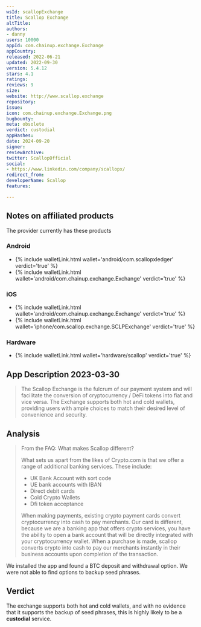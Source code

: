 ```yaml
---
wsId: scallopExchange
title: Scallop Exchange
altTitle: 
authors:
- danny
users: 10000
appId: com.chainup.exchange.Exchange
appCountry: 
released: 2022-06-21
updated: 2022-09-30
version: 5.4.12
stars: 4.1
ratings: 
reviews: 9
size: 
website: http://www.scallop.exchange
repository: 
issue: 
icon: com.chainup.exchange.Exchange.png
bugbounty: 
meta: obsolete
verdict: custodial
appHashes: 
date: 2024-09-20
signer: 
reviewArchive: 
twitter: ScallopOfficial
social:
- https://www.linkedin.com/company/scallopx/
redirect_from: 
developerName: Scallop
features: 

---
```


## Notes on affiliated products 

The provider currently has these products

### Android

- {% include walletLink.html wallet='android/com.scallopxledger' verdict='true' %}
- {% include walletLink.html wallet='android/com.chainup.exchange.Exchange' verdict='true' %}

### iOS

- {% include walletLink.html wallet='android/com.chainup.exchange.Exchange' verdict='true' %}
- {% include walletLink.html wallet='iphone/com.scallop.exchange.SCLPExchange' verdict='true' %}

### Hardware 

- {% include walletLink.html wallet='hardware/scallop' verdict='true' %}

## App Description 2023-03-30

> The Scallop Exchange is the fulcrum of our payment system and will facilitate the conversion of cryptocurrency / DeFi tokens into fiat and vice versa. The Exchange supports both hot and cold wallets, providing users with ample choices to match their desired level of convenience and security. 

## Analysis 

> From the FAQ: What makes Scallop different? 
>
> What sets us apart from the likes of Crypto.com is that we offer a range of additional banking services. These include:
>
> - UK Bank Account with sort code 
> - UE bank accounts with IBAN 
> - Direct debit cards
> - Cold Crypto Wallets 
> - Dfi token acceptance 
>
> When making payments, existing crypto payment cards convert cryptocurrency into cash to pay merchants. Our card is different, because we are a banking app that offers crypto services, you have the ability to open a bank account that will be directly integrated with your cryptocurrency wallet. When a purchase is made, scallop converts crypto into cash to pay our merchants instantly in their business accounts upon completion of the transaction.

We installed the app and found a BTC deposit and withdrawal option. We were not able to find options to backup seed phrases. 

## Verdict 

The exchange supports both hot and cold wallets, and with no evidence that it supports the backup of seed phrases, this is highly likely to be a **custodial** service.

